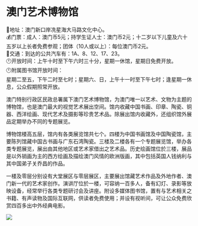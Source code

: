 # 澳门艺术博物馆  
📍地址：澳门新口岸冼星海大马路文化中心。  
💰门票：成人：澳门币5元；持学生证人士：澳门币2元；十二岁以下儿童及六十五岁以上长者免费参观；团体（10人或以上）：每位澳门币2元。  
🚌交通：到达的公共汽车有：1A、8、12、17、23。  
🕛开放时间：上午十时至下午六时三十分，星期一休馆，星期日免费开放。  
🕛附属图书馆开放时间：  
星期二至五，下午二时至七时；星期六、日，上午十一时至下午七时；逢星期一休息，公众假期照常开放。  

澳门特别行政区民政总署属下澳门艺术博物馆，为澳门唯一以艺术、文物为主题的博物馆，也是澳门最大的视觉艺术展出空间。馆内收藏中国书画、印章、陶瓷、铜器、西洋绘画、现代艺术及摄影等珍贵艺术品。除展出馆内收藏外，还组织馆外展品定期举办不同的专题展览。  

博物馆楼高五层，馆内有各类展览馆共七个。四楼为中国书画馆及中国陶瓷馆，主要陈列馆藏中国古书画与广东石湾陶瓷。三楼及二楼各有一个专题展览馆，举办各类专题展览，展出由其他地区或艺术家借出之艺术品。历史绘画馆位於三楼，展品是以外销画为主的西方绘画及描绘澳门风情的欧洲版画，其中包括英国人钱纳利与其中国弟子关乔昌的作品。  

一楼及零层分别设有大堂展区与零层展区，主要展出馆藏艺术作品及外地作者、澳门新一代的艺术家创作。演讲厅位於一楼，可容纳一百多人，备有幻灯、录影等放映设备，经常举行各类专题研讨会及讲座。附设多媒体图书馆，置有与艺术相关之书籍、有声读物及国际互联网，供读者免费使用；并设有视听间，可让公众免费欣赏四百多出中外经典电影。  

![](https://i.postimg.cc/85KDgvXM/202201212152676.png)  
